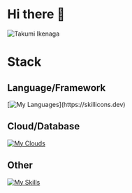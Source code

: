 # Hi there 👋
![Takumi Ikenaga](http://github-profile-summary-cards.vercel.app/api/cards/profile-details?username=ikenaga530&theme=radical)
# Stack
## Language/Framework
[![My Languages](https://skillicons.dev/icons?i=c,cpp,java,py,html,css,tailwind,js,ts,pytorch,react,nextjs,flask,fastapi,graphql,)](https://skillicons.dev)

## Cloud/Database
[![My Clouds](https://skillicons.dev/icons?i=aws,firebase,mysql,postgres,sqlite,supabase)](https://skillicons.dev)

## Other
[![My Skills](https://skillicons.dev/icons?i=github,git,linux,docker)](https://skillicons.dev)
